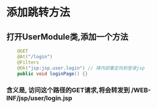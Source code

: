 # 添加跳转方法

## 打开UserModule类,添加一个方法

```java
	@GET
	@At("/login")
	@Filters
	@Ok("jsp:jsp.user.login") // 降内部重定向到登录jsp
	public void loginPage() {}
```

### 含义是, 访问这个路径的GET请求,将会转发到 /WEB-INF/jsp/user/login.jsp